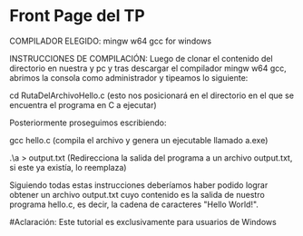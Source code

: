 # Front Page del TP

COMPILADOR ELEGIDO: mingw w64 gcc for windows


INSTRUCCIONES DE COMPILACIÓN: Luego de clonar el contenido del directorio en nuestra y pc y tras descargar el compilador mingw w64 gcc, abrimos la consola como administrador y tipeamos lo siguiente:

cd RutaDelArchivoHello.c (esto nos posicionará en el directorio en el que se encuentra el programa en C a ejecutar)

Posteriormente proseguimos escribiendo:

gcc hello.c (compila el archivo y genera un ejecutable llamado a.exe)

.\a > output.txt (Redirecciona la salida del programa a un archivo output.txt, si este ya existía, lo reemplaza)

Siguiendo todas estas instrucciones deberíamos haber podido lograr obtener un archivo output.txt cuyo contenido es la salida de nuestro programa hello.c, es decir, la cadena de caracteres "Hello World!".


#Aclaración: Este tutorial es exclusivamente para usuarios de Windows


